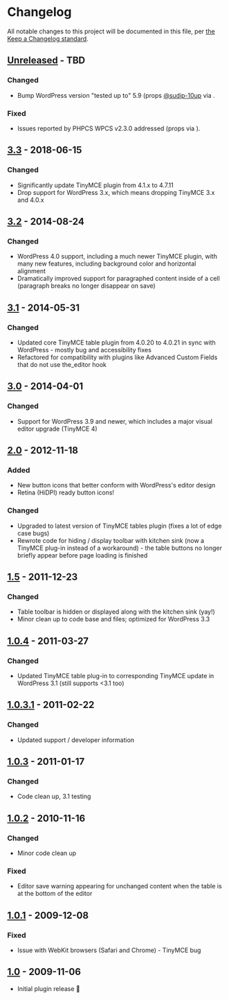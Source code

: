 # Changelog

All notable changes to this project will be documented in this file, per [the Keep a Changelog standard](http://keepachangelog.com/).

## [Unreleased] - TBD
### Changed
- Bump WordPress version "tested up to" 5.9 (props [@sudip-10up](https://github.com/sudip-10up) via []().

### Fixed
- Issues reported by PHPCS WPCS v2.3.0 addressed (props []() via []()).

## [3.3] - 2018-06-15
### Changed
- Significantly update TinyMCE plugin from 4.1.x to 4.7.11
- Drop support for WordPress 3.x, which means dropping TinyMCE 3.x and 4.0.x

## [3.2] - 2014-08-24
### Changed
- WordPress 4.0 support, including a much newer TinyMCE plugin, with many new features, including background color and horizontal alignment
- Dramatically improved support for paragraphed content inside of a cell (paragraph breaks no longer disappear on save)

## [3.1] - 2014-05-31
### Changed
- Updated core TinyMCE table plugin from 4.0.20 to 4.0.21 in sync with WordPress - mostly bug and accessibility fixes
- Refactored for compatibility with plugins like Advanced Custom Fields that do not use the_editor hook

## [3.0] - 2014-04-01
### Changed
- Support for WordPress 3.9 and newer, which includes a major visual editor upgrade (TinyMCE 4)

## [2.0] - 2012-11-18
### Added
- New button icons that better conform with WordPress's editor design
- Retina (HiDPI) ready button icons!

### Changed
- Upgraded to latest version of TinyMCE tables plugin (fixes a lot of edge case bugs)
- Rewrote code for hiding / display toolbar with kitchen sink (now a TinyMCE plug-in instead of a workaround) - the table buttons no longer briefly appear before page loading is finished

## [1.5] - 2011-12-23
### Changed
- Table toolbar is hidden or displayed along with the kitchen sink (yay!)
- Minor clean up to code base and files; optimized for WordPress 3.3

## [1.0.4] - 2011-03-27
### Changed
- Updated TinyMCE table plug-in to corresponding TinyMCE update in WordPress 3.1 (still supports <3.1 too)

## [1.0.3.1] - 2011-02-22
### Changed
- Updated support / developer information

## [1.0.3] - 2011-01-17
### Changed
- Code clean up, 3.1 testing

## [1.0.2] - 2010-11-16
### Changed
- Minor code clean up

### Fixed
- Editor save warning appearing for unchanged content when the table is at the bottom of the editor

## [1.0.1] - 2009-12-08
### Fixed
- Issue with WebKit browsers (Safari and Chrome) - TinyMCE bug

## [1.0] - 2009-11-06
- Initial plugin release :tada:

[Unreleased]: https://github.com/10up/mce-table-buttons/compare/trunk...develop
[3.3]: https://github.com/10up/mce-table-buttons/commit/7b1f57e
[3.2]: https://plugins.trac.wordpress.org/changeset/971857/
[3.1]: https://plugins.trac.wordpress.org/changeset/924344/
[3.0]: https://plugins.trac.wordpress.org/changeset/924344/
[2.0]: https://plugins.trac.wordpress.org/changeset/626531/
[1.5]: https://plugins.trac.wordpress.org/changeset/479678/
[1.0.4]: https://plugins.trac.wordpress.org/changeset/365544/
[1.0.3.1]: https://plugins.trac.wordpress.org/changeset/349281/
[1.0.3]: https://plugins.trac.wordpress.org/changeset/333541/
[1.0.2]: https://plugins.trac.wordpress.org/changeset/312235/
[1.0.1]: https://plugins.trac.wordpress.org/changeset/180734/
[1.0]: https://plugins.trac.wordpress.org/changeset/170960/
